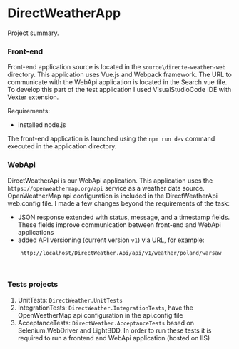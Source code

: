 # DirectWeatherApp
Project summary.

### Front-end
Front-end application source is located in the `source\directe-weather-web` directory. 
This application uses Vue.js and Webpack framework. The URL to communicate with the WebApi application is located in the Search.vue file. To develop this part of the test application I used VisualStudioCode IDE with Vexter extension.

Requirements:
- installed node.js

The front-end application is launched using the `npm run dev` command executed in the application directory.

### WebApi
DirectWeatherApi is our WebApi application. This application uses the `https://openweathermap.org/api` service as a weather data source. 
OpenWeatherMap api configuration is included in the DirectWeatherApi web.config file.
I made a few changes beyond the requirements of the task:
- JSON response extended with status, message, and a timestamp fields. These fields improve communication between front-end and WebApi applications
- added API  versioning (current version `v1`) via URL, for example:

```
    http://localhost/DirectWeather.Api/api/v1/weather/poland/warsaw
```

            
### Tests projects
1. UnitTests: `DirectWeather.UnitTests`
2. IntegrationTests: `DirectWeather.IntegrationTests`, have the OpenWeatherMap api configuration in the api.config file
3. AcceptanceTests: `DirectWeather.AcceptanceTests` based on Selenium.WebDriver and LightBDD. In order to run these tests it is required to run a frontend and WebApi application (hosted on IIS)
